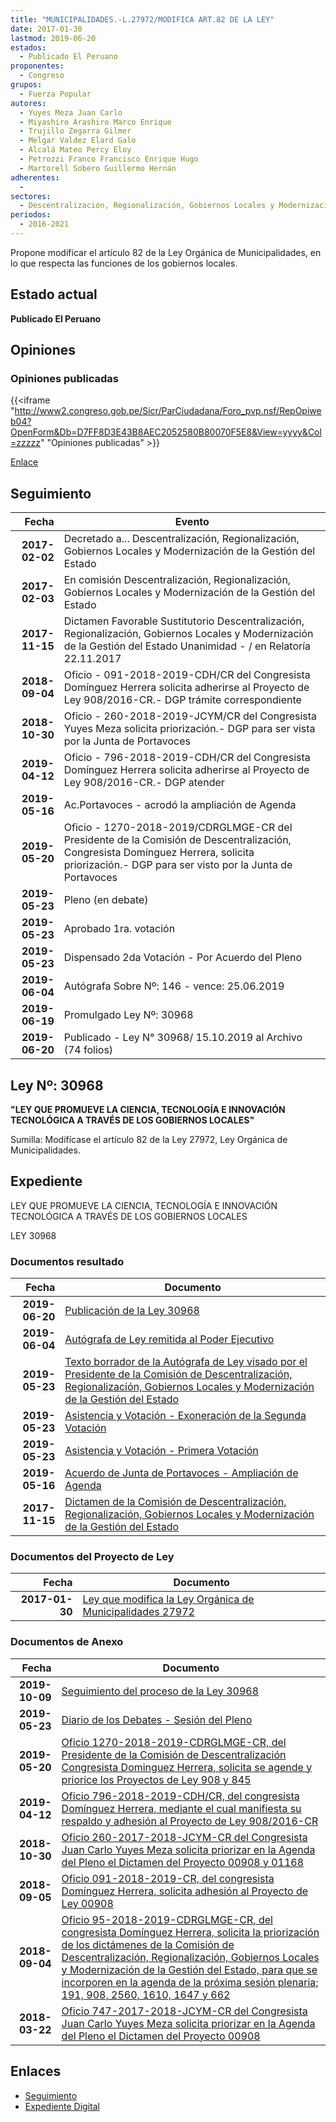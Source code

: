 ```yaml
---
title: "MUNICIPALIDADES.-L.27972/MODIFICA ART.82 DE LA LEY"
date: 2017-01-30
lastmod: 2019-06-20
estados: 
  - Publicado El Peruano
proponentes: 
  - Congreso
grupos: 
  - Fuerza Popular
autores: 
  - Yuyes Meza Juan Carlo
  - Miyashiro Arashiro Marco Enrique
  - Trujillo Zegarra Gilmer
  - Melgar Valdez Elard Galo
  - Alcalá Mateo Percy Eloy
  - Petrozzi Franco Francisco Enrique Hugo
  - Martorell Sobero Guillermo Hernán
adherentes: 
  - 
sectores: 
  - Descentralización, Regionalización, Gobiernos Locales y Modernización de la Gestión del Estado
periodos: 
  - 2016-2021
---
```


Propone modificar el artículo 82 de la Ley Orgánica de Municipalidades, en lo que respecta las funciones de los gobiernos locales.


## Estado actual

**Publicado El Peruano**

## Opiniones

### Opiniones publicadas

{{<iframe "http://www2.congreso.gob.pe/Sicr/ParCiudadana/Foro_pvp.nsf/RepOpiweb04?OpenForm&Db=D7FF8D3E43B8AEC2052580B80070F5E8&View=yyyy&Col=zzzzz" "Opiniones publicadas" >}}

[Enlace](http://www2.congreso.gob.pe/Sicr/ParCiudadana/Foro_pvp.nsf/RepOpiweb04?OpenForm&Db=D7FF8D3E43B8AEC2052580B80070F5E8&View=yyyy&Col=zzzzz)

## Seguimiento

| Fecha | Evento |
|------:|--------|
| **2017-02-02** | Decretado a... Descentralización, Regionalización, Gobiernos Locales y Modernización de la Gestión del Estado|
| **2017-02-03** | En comisión Descentralización, Regionalización, Gobiernos Locales y Modernización de la Gestión del Estado|
| **2017-11-15** | Dictamen Favorable Sustitutorio Descentralización, Regionalización, Gobiernos Locales y Modernización de la Gestión del Estado Unanimidad - / en Relatoría 22.11.2017|
| **2018-09-04** | Oficio - 091-2018-2019-CDH/CR del Congresista Domínguez Herrera solicita adherirse al Proyecto de Ley 908/2016-CR.- DGP trámite correspondiente|
| **2018-10-30** | Oficio - 260-2018-2019-JCYM/CR del Congresista Yuyes Meza solicita priorización.- DGP para ser vista por la Junta de Portavoces|
| **2019-04-12** | Oficio - 796-2018-2019-CDH/CR del Congresista Domínguez Herrera solicita adherirse al Proyecto de Ley 908/2016-CR.- DGP atender|
| **2019-05-16** | Ac.Portavoces - acrodó la ampliación de Agenda|
| **2019-05-20** | Oficio - 1270-2018-2019/CDRGLMGE-CR del Presidente de la Comisión de Descentralización, Congresista Domínguez Herrera, solicita priorización.- DGP para ser visto por la Junta de Portavoces|
| **2019-05-23** | Pleno (en debate)|
| **2019-05-23** | Aprobado 1ra. votación|
| **2019-05-23** | Dispensado 2da Votación - Por Acuerdo del Pleno|
| **2019-06-04** | Autógrafa Sobre Nº: 146 - vence: 25.06.2019|
| **2019-06-19** | Promulgado Ley Nº: 30968|
| **2019-06-20** | Publicado - Ley N° 30968/ 15.10.2019 al Archivo (74 folios)|

## Ley Nº: 30968

**"LEY QUE PROMUEVE LA CIENCIA, TECNOLOGÍA E INNOVACIÓN TECNOLÓGICA A TRAVÉS DE LOS GOBIERNOS LOCALES"**

Sumilla: Modifícase el artículo 82 de la Ley 27972, Ley Orgánica de Municipalidades.


## Expediente

LEY QUE PROMUEVE LA CIENCIA, TECNOLOGÍA E INNOVACIÓN TECNOLÓGICA A TRAVÉS DE LOS GOBIERNOS LOCALES

LEY 30968


### Documentos resultado

| Fecha | Documento |
|------:|--------|
| **2019-06-20** | [Publicación de la Ley 30968](http://www.leyes.congreso.gob.pe/Documentos/2016_2021/ADLP/Normas_Legales/30968-LEY.pdf) |
| **2019-06-04** | [Autógrafa de Ley remitida al Poder Ejecutivo](http://www.leyes.congreso.gob.pe/Documentos/2016_2021/ADLP/Texto_Aprobado/AU0090820190604.pdf) |
| **2019-05-23** | [Texto borrador de la Autógrafa de Ley visado por el Presidente de la Comisión de Descentralización, Regionalización, Gobiernos Locales y Modernización de la Gestión del Estado](http://www.leyes.congreso.gob.pe/Documentos/2016_2021/Texto_Borrador_de_Autografa/BAU0090820190523.pdf) |
| **2019-05-23** | [Asistencia y Votación - Exoneración de la Segunda Votación](http://www.leyes.congreso.gob.pe/Documentos/2016_2021/Asistencia_y_Votacion/Proyectos_de_Ley/Exoneracion_de_Segunda_Votacion/ESV0090820190523.pdf) |
| **2019-05-23** | [Asistencia y Votación - Primera Votación](http://www.leyes.congreso.gob.pe/Documentos/2016_2021/Asistencia_y_Votacion/Proyectos_de_Ley/AV0090820190523.pdf) |
| **2019-05-16** | [Acuerdo de Junta de Portavoces - Ampliación de Agenda](http://www.leyes.congreso.gob.pe/Documentos/2016_2021/Acuerdos/Junta_Portavoces/AJP0090820190516.pdf) |
| **2017-11-15** | [Dictamen de la Comisión de Descentralización, Regionalización, Gobiernos Locales y Modernización de la Gestión del Estado](http://www.leyes.congreso.gob.pe/Documentos/2016_2021/Dictamenes/Proyectos_de_Ley/00908DC08MAY20171115.pdf) |

### Documentos del Proyecto de Ley

| Fecha | Documento |
|------:|--------|
| **2017-01-30** | [Ley que modifica la Ley Orgánica de Municipalidades 27972](http://www.leyes.congreso.gob.pe/Documentos/2016_2021/Proyectos_de_Ley_y_de_Resoluciones_Legislativas/PL0090820170130.pdf) |

### Documentos de Anexo

| Fecha | Documento |
|------:|--------|
| **2019-10-09** | [Seguimiento del proceso de la Ley 30968](http://www.leyes.congreso.gob.pe/Documentos/2016_2021/Seguimiento_de_Proyectos_de_Ley/00908PL20191009.pdf) |
| **2019-05-23** | [Diario de los Debates - Sesión del Pleno](http://www2.congreso.gob.pe/Sicr/DiarioDebates/Publicad.nsf/SesionesPleno/05256D6E0073DFE90525840400716710/$FILE/SLO-2018-10.pdf) |
| **2019-05-20** | [Oficio 1270-2018-2019-CDRGLMGE-CR, del Presidente de la Comisión de Descentralización Congresista Dominguez Herrera, solicita se agende y priorice los Proyectos de Ley 908 y 845](http://www.leyes.congreso.gob.pe/Documentos/2016_2021/Oficios/Comisiones_Ordinarias/OFICIO-1270-2018-2019-CDRGLMGE-CR.pdf) |
| **2019-04-12** | [Oficio 796-2018-2019-CDH/CR, del congresista Domínguez Herrera, mediante el cual manifiesta su respaldo y adhesión al Proyecto de Ley 908/2016-CR](http://www.leyes.congreso.gob.pe/Documentos/2016_2021/Oficios/Congresistas/OFICIO_796-2018-2019-CDH-CR.pdf) |
| **2018-10-30** | [Oficio 260-2017-2018-JCYM-CR del Congresista Juan Carlo Yuyes Meza solicita priorizar en la Agenda del Pleno el Dictamen del Proyecto 00908 y 01168](http://www.leyes.congreso.gob.pe/Documentos/2016_2021/Oficios/Congresistas/OFICIO-260-2018-2019-JCYM-CR.PDF) |
| **2018-09-05** | [Oficio 091-2018-2019-CR, del congresista Domínguez Herrera, solicita adhesión al Proyecto de Ley 00908](http://www.leyes.congreso.gob.pe/Documentos/2016_2021/Adhesiones/Proyectos_de_Ley/OFICIO-091-2018-2019-CDH-CR.PDF) |
| **2018-09-04** | [Oficio 95-2018-2019-CDRGLMGE-CR, del congresista Domínguez Herrera, solicita la priorización de los dictámenes de la Comisión de Descentralización, Regionalización, Gobiernos Locales y Modernización de la Gestión del Estado, para que se incorporen en la agenda de la próxima sesión plenaria; 191, 908, 2560, 1610, 1647 y 662](http://www.leyes.congreso.gob.pe/Documentos/2016_2021/Oficios/Comisiones_Ordinarias/OFICIO-95-2018-2019-CDRGLMGE-CR.pdf) |
| **2018-03-22** | [Oficio 747-2017-2018-JCYM-CR del Congresista Juan Carlo Yuyes Meza solicita priorizar en la Agenda del Pleno el Dictamen del Proyecto 00908](http://www.leyes.congreso.gob.pe/Documentos/2016_2021/Oficios/Congresistas/OFICIO-747-2017-2018-JCYM-CR.pdf) |

## Enlaces 

- [Seguimiento](http://www2.congreso.gob.pe/Sicr/TraDocEstProc/CLProLey2016.nsf/f7fff46988ca05b1052578e100829cc7/6de7a21131f16e78052580b8006e1c65?OpenDocument)
- [Expediente Digital](http://www2.congreso.gob.pehttp://www2.congreso.gob.pe/Sicr/TraDocEstProc/CLProLey2016.nsf/f7fff46988ca05b1052578e100829cc7/6de7a21131f16e78052580b8006e1c65?OpenDocument&Click=05257FB7005EB655.eb71d0cf91d8294e05256cdf006b5706/$Body/0.1C6C)
